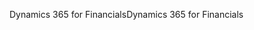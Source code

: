 <span data-ttu-id="c7cea-101">Dynamics 365 for Financials</span><span class="sxs-lookup"><span data-stu-id="c7cea-101">Dynamics 365 for Financials</span></span>